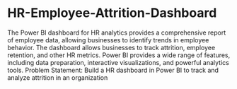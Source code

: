 # HR-Employee-Attrition-Dashboard
The Power BI dashboard for HR analytics provides a comprehensive report of employee data, allowing businesses to identify trends in employee behavior.
The dashboard allows businesses to track attrition, employee retention, and other HR metrics.
Power BI provides a wide range of features, including data preparation, interactive visualizations, and powerful analytics tools.
Problem Statement:
Build a HR dashboard in Power BI to track and analyze attrition in an organization


